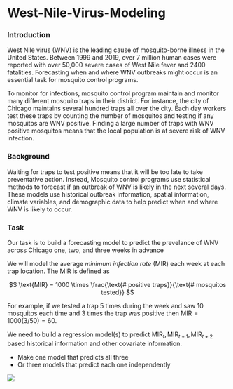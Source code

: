 # West-Nile-Virus-Modeling

### __Introduction__

West Nile virus (WNV) is the leading cause of mosquito-borne illness in the United States. Between 1999 and 2019, over 7 million human cases were reported with over 50,000 severe cases of West Nile fever and 2400 fatalities. Forecasting when and where WNV outbreaks might occur is an essential task for mosquito control programs.

To monitor for infections, mosquito control program maintain and monitor many different mosquito traps in their district. For instance, the city of Chicago maintains several hundred traps all over the city. Each day workers test these traps by counting the number of mosquitos and testing if any mosquitos are WNV positive. Finding a large number of traps with WNV positive mosquitos means that the local population is at severe risk of WNV infection.

### __Background__

Waiting for traps to test positive means that it will be too late to take preventative action. Instead, Mosquito control programs use statistical methods to forecast if an outbreak of WNV is likely in the next several days. These models use historical outbreak information, spatial information, climate variables, and demographic data to help predict when and where WNV is likely to occur. 


### __Task__

Our task is to build a forecasting model to predict the prevelance of WNV across Chicago one, two, and three weeks in advance

We will model the average _minimum infection rate_ (MIR) each week at each trap location. The MIR is defined as


$$
\text{MIR} = 1000 \times \frac{\text{# positive traps}}{\text{# mosquitos tested}}
$$


For example, if we tested a trap 5 times during the week and saw 10 mosquitos each time and 3 times the trap was positive then $\text{MIR} = 1000 (3/50) = 60$.

We need to build a regression model(s) to predict $\text{MIR}_t, \text{MIR}_{t+1}, \text{MIR}_{t+2}$ based historical information and other covariate information. 
 - Make one model that predicts all three
 - Or three models that predict each one independently

<img src="https://render.githubusercontent.com/render/math?math=$\text{MIR}_t, \text{MIR}_{t+1}, \text{MIR}_{t+2}$">
